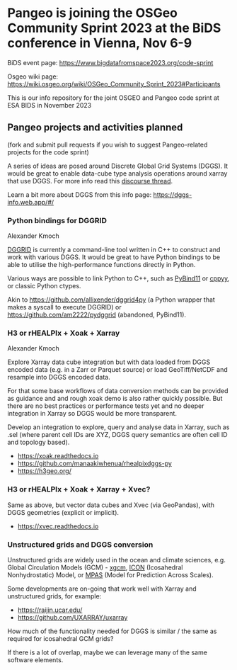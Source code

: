 # Pangeo is joining the OSGeo Community Sprint 2023 at the BiDS conference in Vienna, Nov 6-9

BiDS event page: https://www.bigdatafromspace2023.org/code-sprint

Osgeo wiki page: https://wiki.osgeo.org/wiki/OSGeo_Community_Sprint_2023#Participants

This is our info repository for the joint OSGEO and Pangeo code sprint at ESA BIDS in November 2023

## Pangeo projects and activities planned

(fork and submit pull requests if you wish to suggest Pangeo-related projects for the code sprint)

A series of ideas are posed around Discrete Global Grid Systems (DGGS). It would be great to enable data-cube type analysis operations around xarray that use DGGS. For more info read this [discourse thread](https://discourse.pangeo.io/t/discrete-global-grid-systems-dggs-use-with-pangeo/2274).

Learn a bit more about DGGS from this info page: https://dggs-info.web.app/#/

### Python bindings for DGGRID

Alexander Kmoch 

[DGGRID](https://github.com/sahrk/DGGRID) is currently a command-line tool written in C++ to construct and work with various DGGS. It would be great to have Python bindings to be able to utilise the high-performance functions directly in Python.

Various ways are possible to link Python to C++, such as [PyBind11](https://pybind11.readthedocs.io) or [cppyy](https://cppyy.readthedocs.io/), or classic Python ctypes.

Akin to https://github.com/allixender/dggrid4py (a Python wrapper that makes a syscall to execute DGGRID) or https://github.com/am2222/pydggrid (abandoned, PyBind11).


### H3 or rHEALPIx + Xoak + Xarray

Alexander Kmoch

Explore Xarray data cube integration but with data loaded from DGGS encoded data (e.g. in a Zarr or Parquet source) or load GeoTiff/NetCDF and resample into DGGS encoded data.

For that some base workflows of data conversion methods can be provided as guidance and and rough xoak demo is also rather quickly possible. But there are no best practices or performance tests yet and no deeper integration in Xarray so DGGS would be more transparent.

Develop an integration to explore, query and analyse data in Xarray, such as .sel (where parent cell IDs are XYZ, DGGS query semantics are often cell ID and topology based).

- https://xoak.readthedocs.io
- https://github.com/manaakiwhenua/rhealpixdggs-py
- https://h3geo.org/

### H3 or rHEALPIx + Xoak + Xarray + Xvec?

Same as above, but vector data cubes and Xvec (via GeoPandas), with DGGS geometries (explicit or implicit).

- https://xvec.readthedocs.io

### Unstructured grids and DGGS conversion

Unstructured grids are widely used in the ocean and climate sciences, e.g. Global Circulation Models (GCM) - [xgcm](https://github.com/xgcm/xgcm), [ICON](https://www.dwd.de/EN/research/weatherforecasting/num_modelling/01_num_weather_prediction_modells/icon_description.html) (Icosahedral Nonhydrostatic) Model, or [MPAS](https://mpas-dev.github.io/) (Model for Prediction Across Scales).

Some developments are on-going that work well with Xarray and unstructured grids, for example:

- https://raijin.ucar.edu/
- https://github.com/UXARRAY/uxarray

How much of the functionality needed for DGGS is similar / the same as required for icosahedral GCM grids?

If there is a lot of overlap, maybe we can leverage many of the same software elements.

